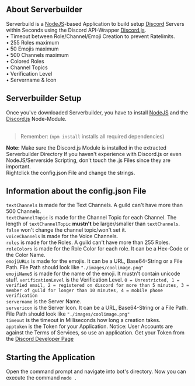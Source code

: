 ## About Serverbuilder
Serverbuild is a <a href="https://nodejs.org/en/">NodeJS</a>-based Application to build setup <a href="https://discordapp.com/">Discord</a> Servers within Seconds using the Discord API-Wrapper <a href="https://github.com/hydrabolt/discord.js">Discord.js</a>. <br/>
• Timeout between Role/Channel/Emoji Creation to prevent Ratelimits. <br/>
• 255 Roles maximum<br />
• 50 Emojis maximum<br />
• 500 Channels maximum<br/>
• Colored Roles<br/>
• Channel Topics<br/>
• Verification Level<br/>
• Servername & Icon
## Serverbuilder Setup 
Once you've downloaded Serverbuilder, you have to install <a href="https://nodejs.org/en/">NodeJS</a> and the <a href="https://github.com/hydrabolt/discord.js">Discord.js</a> Node-Module.<br /><br /> 
> Remember: (`npm install` installs all required dependencies) 
>
<b>Note:</b> Make sure the Discord.js Module is installed in the extracted Serverbuilder Directory
If you haven't experience with Discord.js or even NodeJS/Serverside Scripting, don't touch the .js Files since they are important.<br/>
Rightclick the config.json File and change the strings.
## Information about the config.json File
`textChannels` is made for the Text Channels. A guild can't have more than 500 Channels.<br/>
`textChannelTopic` is made for the Channel Topic for each Channel. The length of `textChannelTopic` <b>mustn't</b> be larger/smaller than `textChannels`. `false` won't change the channel topic/won't set it.<br/>
`voiceChannels` is made for the Voice Channels. <br/>
`roles` is made for the Roles. A guild can't have more than 255 Roles. <br/>
`roleColors` is made for the Role Color for each role. It can be a Hex-Code or the Color Name.<br/>
`emojiURLs` is made for the emojis. It can be a URL, Base64-String or a File Path. File Path should look like `"./images/coolimage.png"`<br/>
`emojiNameS` is made for the name of the emoji. It mustn't contain unicode stuff.
`verificationLevel` is the Verification Level. `0 = Unrestricted, 1 = verified email, 2 = registered on discord for more than 5 minutes, 3 = member of guild for longer than 10 minutes, 4 = mobile phone verification` <br/>
`servername` is the Server Name.<br/>
`servericon` is the Server Icon. It can be a URL, Base64-String or a File Path. File Path should look like `"./images/coolimage.png"`<br/>
`timeout` is the timeout in Milliseconds how long a creation takes.<br/>
`apptoken` is the Token for your Application. Notice: User Accounts are against the Terms of Services, so use an application. Get your Token from the <a href="https://discordapp.com/developers/applications/me">Discord Developer Page</a>
## Starting the Application
Open the command prompt and navigate into bot's directory. Now you can execute the command `node .`
